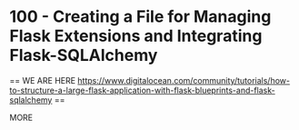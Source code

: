 # 100 - Creating a File for Managing Flask Extensions and Integrating Flask-SQLAlchemy

  == WE ARE HERE https://www.digitalocean.com/community/tutorials/how-to-structure-a-large-flask-application-with-flask-blueprints-and-flask-sqlalchemy ==

MORE